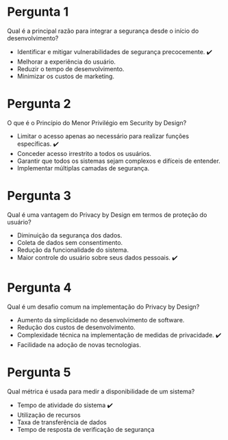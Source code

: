 # Pergunta 1
Qual é a principal razão para integrar a segurança desde o início do desenvolvimento?

- Identificar e mitigar vulnerabilidades de segurança precocemente. :heavy_check_mark:
- Melhorar a experiência do usuário. 
- Reduzir o tempo de desenvolvimento.
- Minimizar os custos de marketing.

# Pergunta 2
O que é o Princípio do Menor Privilégio em Security by Design?

- Limitar o acesso apenas ao necessário para realizar funções específicas. :heavy_check_mark:
- Conceder acesso irrestrito a todos os usuários. 
- Garantir que todos os sistemas sejam complexos e difíceis de entender.
- Implementar múltiplas camadas de segurança.

# Pergunta 3
Qual é uma vantagem do Privacy by Design em termos de proteção do usuário?

- Diminuição da segurança dos dados.
- Coleta de dados sem consentimento.
- Redução da funcionalidade do sistema.
- Maior controle do usuário sobre seus dados pessoais. :heavy_check_mark:

# Pergunta 4
Qual é um desafio comum na implementação do Privacy by Design?

- Aumento da simplicidade no desenvolvimento de software.
- Redução dos custos de desenvolvimento.
- Complexidade técnica na implementação de medidas de privacidade.  :heavy_check_mark:
- Facilidade na adoção de novas tecnologias.

# Pergunta 5
Qual métrica é usada para medir a disponibilidade de um sistema?

- Tempo de atividade do sistema :heavy_check_mark:
- Utilização de recursos
- Taxa de transferência de dados
- Tempo de resposta de verificação de segurança
